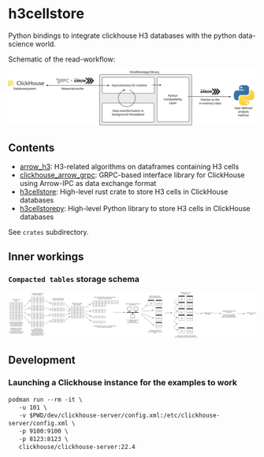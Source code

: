 # h3cellstore

Python bindings to integrate clickhouse H3 databases with the python data-science world.

Schematic of the read-workflow:

![](doc/img/h3cellstorepy-read.svg)

## Contents

- [arrow_h3](crates/arrow_h3/README.md): H3-related algorithms on dataframes containing H3 cells
- [clickhouse_arrow_grpc](crates/clickhouse_arrow_grpc/README.md): GRPC-based interface library for ClickHouse using Arrow-IPC as data exchange format
- [h3cellstore](crates/h3cellstore/README.md): High-level rust crate to store H3 cells in ClickHouse databases
- [h3cellstorepy](crates/h3cellstorepy/README.md): High-level Python library to store H3 cells in ClickHouse databases

See `crates` subdirectory.

## Inner workings

### `Compacted tables` storage schema

![](doc/img/storing-dataframes.svg)


## Development

### Launching a Clickhouse instance for the examples to work

```shell
podman run --rm -it \
   -u 101 \
   -v $PWD/dev/clickhouse-server/config.xml:/etc/clickhouse-server/config.xml \
   -p 9100:9100 \
   -p 8123:8123 \
   clickhouse/clickhouse-server:22.4
```
